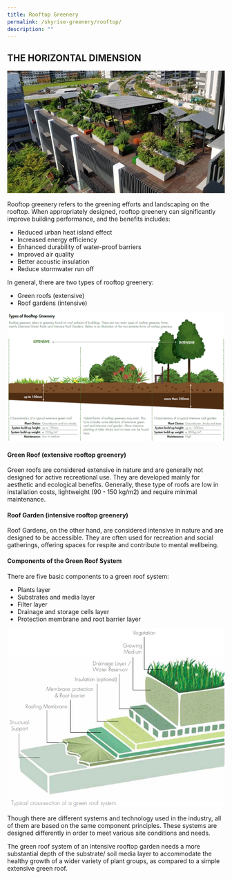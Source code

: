 ```yaml
---
title: Rooftop Greenery
permalink: /skyrise-greenery/rooftop/
description: ""
---
```

## **THE HORIZONTAL DIMENSION**

<img style="width:550px" src="/images/Skyrise Greenery/Dulwich.jpg">

Rooftop greenery refers to the greening efforts and landscaping on the rooftop. When appropriately designed, rooftop greenery can significantly improve building performance, and the benefits includes:

* Reduced urban heat island effect
* Increased energy efficiency
* Enhanced durability of water-proof barriers
* Improved air quality
* Better acoustic insulation
* Reduce stormwater run off


In general, there are two types of rooftop greenery:

* Green roofs (extensive)
* Roof gardens (intensive)

![](/images/Graphics/types-of-rooftop-greenery.PNG)

#### Green Roof (extensive rooftop greenery)
Green roofs are considered extensive in nature and are generally not designed for active recreational use. They are developed mainly for aesthetic and ecological benefits. Generally, these type of roofs are low in installation costs, lightweight (90 - 150 kg/m2) and require minimal maintenance.

#### Roof Garden (intensive rooftop greenery)
Roof Gardens, on the other hand, are considered intensive in nature and are designed to be accessible. They are often used for recreation and social gatherings, offering spaces for respite and contribute to mental wellbeing.

#### Components of the Green Roof System
There are five basic components to a green roof system:

*   Plants layer
*   Substrates and media layer
*   Filter layer
*   Drainage and storage cells layer
*   Protection membrane and root barrier layer

![](/images/Graphics/green-roof-cross-section.png)

Though there are different systems and technology used in the industry, all of them are based on the same component principles. These systems are designed differently in order to meet various site conditions and needs.

The green roof system of an intensive rooftop garden needs a more substantial depth of the substrate/ soil media layer to accommodate the healthy growth of a wider variety of plant groups, as compared to a simple extensive green roof.